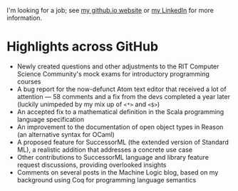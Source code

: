 I'm looking for a job; see [my github.io website](https://YawarRaza7349.github.io) or [my LinkedIn](https://linkedin.com/in/YawarRaza7349) for more information.

# Highlights across GitHub

- Newly created questions and other adjustments to the RIT Computer Science Community's mock exams for introductory programming courses
- A bug report for the now-defunct Atom text editor that received a lot of attention — 58 comments and a fix from the devs completed a year later (luckily unimpeded by my mix up of `<*>` and `<$>`)
- An accepted fix to a mathematical definition in the Scala programming language specification
- An improvement to the documentation of open object types in Reason (an alternative syntax for OCaml)
- A proposed feature for SuccessorML (the extended version of Standard ML), a realistic addition that addresses a concrete use case
- Other contributions to SuccessorML language and library feature request discussions, providing overlooked insights
- Comments on several posts in the Machine Logic blog, based on my background using Coq for programming language semantics
